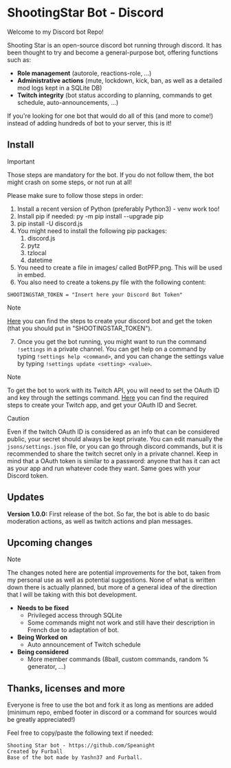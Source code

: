 # ShootingStar Bot - Discord

Welcome to my Discord bot Repo!

Shooting Star is an open-source discord bot running through discord. It has been thought to try and become a general-purpose bot, offering functions such as:
- **Role management** (autorole, reactions-role, ...)
- **Administrative actions** (mute, lockdown, kick, ban, as well as a detailed mod logs kept in a SQLite DB)
- **Twitch integrity** (bot status according to planning, commands to get schedule, auto-announcements, ...)

If you're looking for one bot that would do all of this (and more to come!) instead of adding hundreds of bot to your server, this is it!

## Install
> [!IMPORTANT]
> Those steps are mandatory for the bot. If you do not follow them, the bot might crash on some steps, or not run at all!
> 
> Please make sure to follow those steps in order:

1. Install a recent version of Python (preferably Python3) - venv work too!
2. Install pip if needed: py -m pip install --upgrade pip
3. pip install -U discord.js
4. You might need to install the following pip packages:
   1. discord.js
   2. pytz
   3. tzlocal
   4. datetime
5. You need to create a file in images/ called BotPFP.png. This will be used in embed.
6. You also need to create a tokens.py file with the following content:
```
SHOOTINGSTAR_TOKEN = "Insert here your Discord Bot Token"
```
> [!NOTE]
> [Here](https://discordpy.readthedocs.io/en/stable/discord.html) you can find the steps to create your discord bot and get the token (that you should put in "SHOOTINGSTAR_TOKEN").

7. Once you get the bot running, you might want to run the command `!settings` in a private channel. You can get help on a command by typing `!settings help <command>`, and you can change the settings value by typing `!settings update <setting> <value>`.

> [!NOTE]
> To get the bot to work with its Twitch API, you will need to set the OAuth ID and key through the settings command.
> [Here](https://dev.twitch.tv/docs/authentication/register-app/) you can find the required steps to create your Twitch app, and get your OAuth ID and Secret.

> [!CAUTION]
> Even if the twitch OAuth ID is considered as an info that can be considered public, your secret should always be kept private. You can edit manually the `jsons/settings.json` file, or you can go through discord commands, but it is recommended to share the twitch secret only in a private channel.
> Keep in mind that a OAuth token is similar to a password: anyone that has it can act as your app and run whatever code they want. Same goes with your Discord token.

## Updates
**Version 1.0.0:** First release of the bot. So far, the bot is able to do basic moderation actions, as well as twitch actions and plan messages.

## Upcoming changes
> [!NOTE]
> The changes noted here are potential improvements for the bot, taken from my personal use as well as potential suggestions. None of what is written down there is actually planned, but more of a general idea of the direction that I will be taking with this bot development.

- **Needs to be fixed**
  - Privileged access through SQLite
  - Some commands might not work and still have their description in French due to adaptation of bot.
- **Being Worked on**
  - Auto announcement of Twitch schedule
- **Being considered**
  - More member commands (8ball, custom commands, random % generator, ...)

## Thanks, licenses and more
Everyone is free to use the bot and fork it as long as mentions are added (minimum repo, embed footer in discord or a command for sources would be greatly appreciated!)

Feel free to copy/paste the following text if needed:

```
Shooting Star bot - https://github.com/Speanight
Created by Furball
Base of the bot made by Yashn37 and Furball.
```